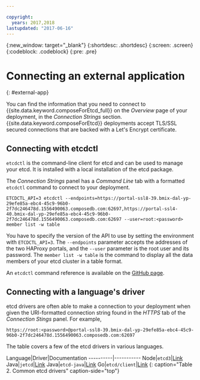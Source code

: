```yaml
---

copyright:
  years: 2017,2018
lastupdated: "2017-06-16"
---
```


{:new_window: target="_blank"}
{:shortdesc: .shortdesc}
{:screen: .screen}
{:codeblock: .codeblock}
{:pre: .pre}

# Connecting an external application
{: #external-app}

You can find the information that you need to connect to {{site.data.keyword.composeForEtcd_full}} on the *Overview* page of your deployment, in the _Connection Strings_ section. {{site.data.keyword.composeForEtcd}} deployments accept TLS/SSL secured connections that are backed with a Let's Encrypt certificate.

## Connecting with etcdctl

`etcdctl` is the command-line client for etcd and can be used to manage your etcd. It is installed with a local installation of the etcd package.

The _Connection Strings_ panel has a _Command Line_ tab with a formatted `etcdctl` command to connect to your deployment. 

```shell
ETCDCTL_API=3 etcdctl --endpoints=https://portal-ssl8-39.bmix-dal-yp-29efe85a-ebc4-45c9-96b0-2f7dc246478d.1556490063.composedb.com:62697,https://portal-ssl4-40.bmix-dal-yp-29efe85a-ebc4-45c9-96b0-2f7dc246478d.1556490063.composedb.com:62697 --user=root:<password> member list -w table
```
You have to specify the version of the API to use by setting the environment with `ETCDCTL_API=3`. The `--endpoints` parameter accepts the addresses of the two HAProxy portals, and the `--user` parameter is the root user and its password. The `member list -w table` is the command to display all the data members of your etcd cluster in a table format.

An `etcdctl` command reference is available on the [GitHub page](https://github.com/etcd-io/etcd/tree/master/etcdctl).

## Connecting with a language's driver

etcd drivers are often able to make a connection to your deployment when given the URI-formatted connection string found in the _HTTPS_ tab of the _Connection Stings_ panel. For example, 
```
https://root:<password>@portal-ssl8-39.bmix-dal-yp-29efe85a-ebc4-45c9-96b0-2f7dc246478d.1556490063.composedb.com:62697
```

The table covers a few of the etcd drivers in various languages.

Language|Driver|Documentation
----------|-----------
Node|`etcd3`|[Link](https://mixer.github.io/etcd3/classes/index_.etcd3.html)
Java|`jetcd`|[Link](https://github.com/etcd-io/jetcd)
Java|`etcd-java`|[Link](https://github.com/IBM/etcd-java)
Go|`etcd/client`|[Link](https://github.com/etcd-io/etcd/tree/master/client)
{: caption="Table 2. Common etcd drivers" caption-side="top"}

